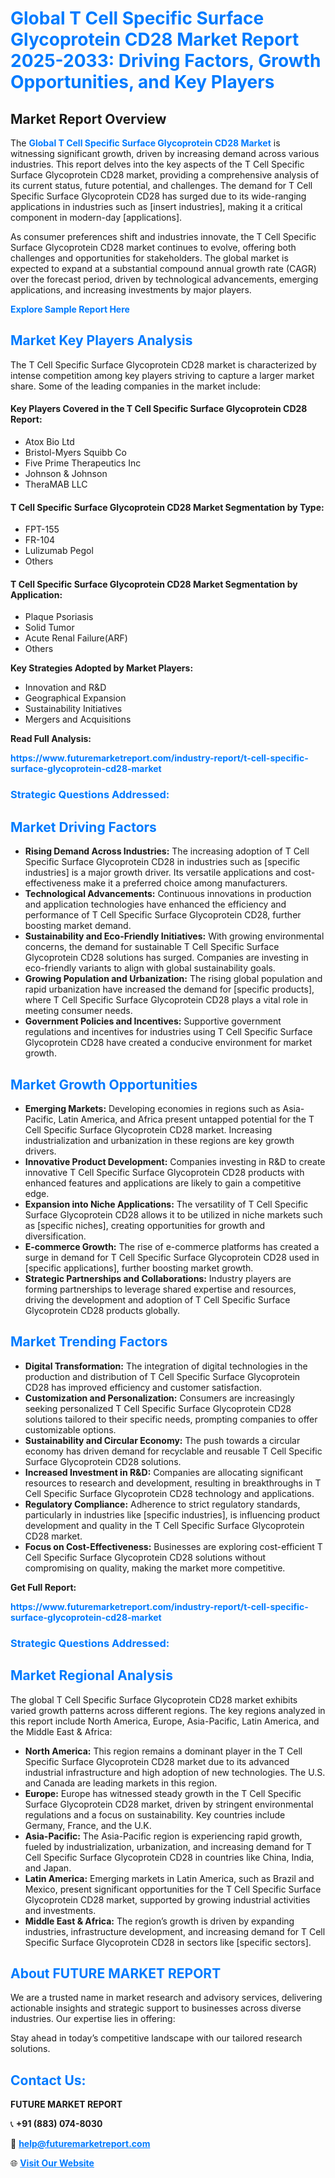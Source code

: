 <h1 style="color: #007BFF;">Global T Cell Specific Surface Glycoprotein CD28 Market Report 2025-2033: Driving Factors, Growth Opportunities, and Key Players</h1>

<section id="overview">
<h2>Market Report Overview</h2>
<p>The <a href="https://www.futuremarketreport.com/industry-report/t-cell-specific-surface-glycoprotein-cd28-market" style="color: #007BFF; text-decoration: none;"><strong>Global T Cell Specific Surface Glycoprotein CD28 Market</strong></a> is witnessing significant growth, driven by increasing demand across various industries. This report delves into the key aspects of the T Cell Specific Surface Glycoprotein CD28 market, providing a comprehensive analysis of its current status, future potential, and challenges. The demand for T Cell Specific Surface Glycoprotein CD28 has surged due to its wide-ranging applications in industries such as [insert industries], making it a critical component in modern-day [applications].</p>
<p>As consumer preferences shift and industries innovate, the T Cell Specific Surface Glycoprotein CD28 market continues to evolve, offering both challenges and opportunities for stakeholders. The global market is expected to expand at a substantial compound annual growth rate (CAGR) over the forecast period, driven by technological advancements, emerging applications, and increasing investments by major players.</p>
</section>

<section id="overview">
<p><a href="https://www.futuremarketreport.com/request-sample/reportId=53516" style="color: #007BFF; text-decoration: none;"><strong>Explore Sample Report Here</strong></a></p>
</section>

<section id="key-players">
<h2 style="color: #007BFF;">Market Key Players Analysis</h2>
<p>The T Cell Specific Surface Glycoprotein CD28 market is characterized by intense competition among key players striving to capture a larger market share. Some of the leading companies in the market include:</p>
<h4>Key Players Covered in the T Cell Specific Surface Glycoprotein CD28 Report:</h4>
<ul><li>Atox Bio Ltd</li><li>Bristol-Myers Squibb Co</li><li>Five Prime Therapeutics Inc</li><li>Johnson &amp; Johnson</li><li>TheraMAB LLC</li></ul>
<h4>T Cell Specific Surface Glycoprotein CD28 Market Segmentation by Type:</h4>
<ul><li>FPT-155</li><li>FR-104</li><li>Lulizumab Pegol</li><li>Others</li></ul>

<h4>T Cell Specific Surface Glycoprotein CD28 Market Segmentation by Application:</h4>
<ul><li>Plaque Psoriasis</li><li>Solid Tumor</li><li>Acute Renal Failure(ARF)</li><li>Others</li></ul>
<p><strong>Key Strategies Adopted by Market Players:</strong></p>
<ul>
<li>Innovation and R&D</li>
<li>Geographical Expansion</li>
<li>Sustainability Initiatives</li>
<li>Mergers and Acquisitions</li>
</ul>
</section>

<section>
<p><strong>Read Full Analysis: </strong></p><a href="https://www.futuremarketreport.com/industry-report/t-cell-specific-surface-glycoprotein-cd28-market" style="color: #007BFF; text-decoration: none;"><strong>https://www.futuremarketreport.com/industry-report/t-cell-specific-surface-glycoprotein-cd28-market</strong></a>
<h3 style="color: #007BFF;">Strategic Questions Addressed:</h3>
</section>

<section id="driving-factors">
<h2 style="color: #007BFF;">Market Driving Factors</h2>
<ul>
<li><strong>Rising Demand Across Industries:</strong> The increasing adoption of T Cell Specific Surface Glycoprotein CD28 in industries such as [specific industries] is a major growth driver. Its versatile applications and cost-effectiveness make it a preferred choice among manufacturers.</li>
<li><strong>Technological Advancements:</strong> Continuous innovations in production and application technologies have enhanced the efficiency and performance of T Cell Specific Surface Glycoprotein CD28, further boosting market demand.</li>
<li><strong>Sustainability and Eco-Friendly Initiatives:</strong> With growing environmental concerns, the demand for sustainable T Cell Specific Surface Glycoprotein CD28 solutions has surged. Companies are investing in eco-friendly variants to align with global sustainability goals.</li>
<li><strong>Growing Population and Urbanization:</strong> The rising global population and rapid urbanization have increased the demand for [specific products], where T Cell Specific Surface Glycoprotein CD28 plays a vital role in meeting consumer needs.</li>
<li><strong>Government Policies and Incentives:</strong> Supportive government regulations and incentives for industries using T Cell Specific Surface Glycoprotein CD28 have created a conducive environment for market growth.</li>
</ul>
</section>

<section id="growth-opportunities">
<h2 style="color: #007BFF;">Market Growth Opportunities</h2>
<ul>
<li><strong>Emerging Markets:</strong> Developing economies in regions such as Asia-Pacific, Latin America, and Africa present untapped potential for the T Cell Specific Surface Glycoprotein CD28 market. Increasing industrialization and urbanization in these regions are key growth drivers.</li>
<li><strong>Innovative Product Development:</strong> Companies investing in R&D to create innovative T Cell Specific Surface Glycoprotein CD28 products with enhanced features and applications are likely to gain a competitive edge.</li>
<li><strong>Expansion into Niche Applications:</strong> The versatility of T Cell Specific Surface Glycoprotein CD28 allows it to be utilized in niche markets such as [specific niches], creating opportunities for growth and diversification.</li>
<li><strong>E-commerce Growth:</strong> The rise of e-commerce platforms has created a surge in demand for T Cell Specific Surface Glycoprotein CD28 used in [specific applications], further boosting market growth.</li>
<li><strong>Strategic Partnerships and Collaborations:</strong> Industry players are forming partnerships to leverage shared expertise and resources, driving the development and adoption of T Cell Specific Surface Glycoprotein CD28 products globally.</li>
</ul>
</section>

<section id="trending-factors">
<h2 style="color: #007BFF;">Market Trending Factors</h2>
<ul>
<li><strong>Digital Transformation:</strong> The integration of digital technologies in the production and distribution of T Cell Specific Surface Glycoprotein CD28 has improved efficiency and customer satisfaction.</li>
<li><strong>Customization and Personalization:</strong> Consumers are increasingly seeking personalized T Cell Specific Surface Glycoprotein CD28 solutions tailored to their specific needs, prompting companies to offer customizable options.</li>
<li><strong>Sustainability and Circular Economy:</strong> The push towards a circular economy has driven demand for recyclable and reusable T Cell Specific Surface Glycoprotein CD28 solutions.</li>
<li><strong>Increased Investment in R&D:</strong> Companies are allocating significant resources to research and development, resulting in breakthroughs in T Cell Specific Surface Glycoprotein CD28 technology and applications.</li>
<li><strong>Regulatory Compliance:</strong> Adherence to strict regulatory standards, particularly in industries like [specific industries], is influencing product development and quality in the T Cell Specific Surface Glycoprotein CD28 market.</li>
<li><strong>Focus on Cost-Effectiveness:</strong> Businesses are exploring cost-efficient T Cell Specific Surface Glycoprotein CD28 solutions without compromising on quality, making the market more competitive.</li>
</ul>
</section>

<section>
<p><strong>Get Full Report: </strong></p><a href="https://www.futuremarketreport.com/industry-report/t-cell-specific-surface-glycoprotein-cd28-market" style="color: #007BFF; text-decoration: none;"><strong>https://www.futuremarketreport.com/industry-report/t-cell-specific-surface-glycoprotein-cd28-market</strong></a>
<h3 style="color: #007BFF;">Strategic Questions Addressed:</h3>
</section>


<section id="regional-analysis">
<h2 style="color: #007BFF;">Market Regional Analysis</h2>
<p>The global T Cell Specific Surface Glycoprotein CD28 market exhibits varied growth patterns across different regions. The key regions analyzed in this report include North America, Europe, Asia-Pacific, Latin America, and the Middle East & Africa:</p>
<ul>
<li><strong>North America:</strong> This region remains a dominant player in the T Cell Specific Surface Glycoprotein CD28 market due to its advanced industrial infrastructure and high adoption of new technologies. The U.S. and Canada are leading markets in this region.</li>
<li><strong>Europe:</strong> Europe has witnessed steady growth in the T Cell Specific Surface Glycoprotein CD28 market, driven by stringent environmental regulations and a focus on sustainability. Key countries include Germany, France, and the U.K.</li>
<li><strong>Asia-Pacific:</strong> The Asia-Pacific region is experiencing rapid growth, fueled by industrialization, urbanization, and increasing demand for T Cell Specific Surface Glycoprotein CD28 in countries like China, India, and Japan.</li>
<li><strong>Latin America:</strong> Emerging markets in Latin America, such as Brazil and Mexico, present significant opportunities for the T Cell Specific Surface Glycoprotein CD28 market, supported by growing industrial activities and investments.</li>
<li><strong>Middle East & Africa:</strong> The region’s growth is driven by expanding industries, infrastructure development, and increasing demand for T Cell Specific Surface Glycoprotein CD28 in sectors like [specific sectors].</li>
</ul>
</section>

<footer>
<h2 style="color: #007BFF;">About FUTURE MARKET REPORT</h2>
<p>We are a trusted name in market research and advisory services, delivering actionable insights and strategic support to businesses across diverse industries. Our expertise lies in offering:</p>

<p>Stay ahead in today’s competitive landscape with our tailored research solutions.</p>

<h2 style="color: #007BFF;">Contact Us:</h2>
<p><strong>FUTURE MARKET REPORT</strong></p>
<p>📞 <strong>+91 (883) 074-8030</strong></p>
<p>📧 <strong><a href="mailto:help@futuremarketreport.com" style="color: #007BFF;">help@futuremarketreport.com</a></strong></p>
<p>🌐 <strong><a href="https://www.futuremarketreport.com/" style="color: #007BFF;">Visit Our Website</a></strong></p>
</footer>